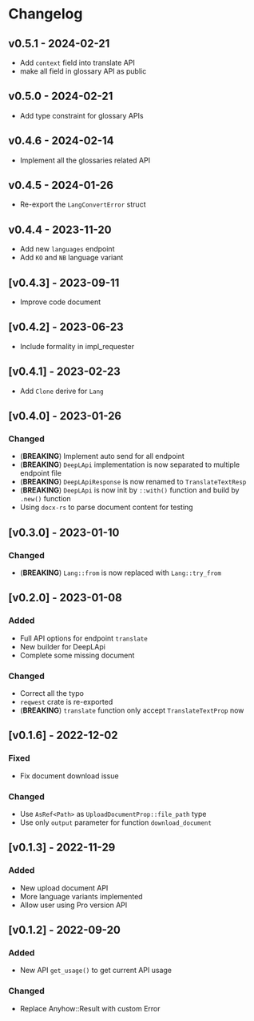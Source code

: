 # Changelog

## v0.5.1 - 2024-02-21

- Add `context` field into translate API
- make all field in glossary API as public

## v0.5.0 - 2024-02-21

- Add type constraint for glossary APIs

## v0.4.6 - 2024-02-14

- Implement all the glossaries related API

## v0.4.5 - 2024-01-26
- Re-export the `LangConvertError` struct

## v0.4.4 - 2023-11-20

- Add new `languages` endpoint
- Add `KO` and `NB` language variant

## [v0.4.3] - 2023-09-11

- Improve code document

## [v0.4.2] - 2023-06-23

- Include formality in impl_requester

## [v0.4.1] - 2023-02-23

- Add `Clone` derive for `Lang`

## [v0.4.0] - 2023-01-26

### Changed

- (**BREAKING**) Implement auto send for all endpoint
- (**BREAKING**) `DeepLApi` implementation is now separated to multiple endpoint file
- (**BREAKING**) `DeepLApiResponse` is now renamed to `TranslateTextResp`
- (**BREAKING**) `DeepLApi` is now init by `::with()` function and build by `.new()` function
- Using `docx-rs` to parse document content for testing

## [v0.3.0] - 2023-01-10

### Changed

- (**BREAKING**) `Lang::from` is now replaced with `Lang::try_from`

## [v0.2.0] - 2023-01-08

### Added

- Full API options for endpoint `translate`
- New builder for DeepLApi
- Complete some missing document

### Changed

- Correct all the typo
- `reqwest` crate is re-exported
- (**BREAKING**) `translate` function only accept `TranslateTextProp` now

## [v0.1.6] - 2022-12-02

### Fixed

- Fix document download issue

### Changed

- Use `AsRef<Path>` as `UploadDocumentProp::file_path` type
- Use only `output` parameter for function `download_document`

## [v0.1.3] - 2022-11-29

### Added

- New upload document API
- More language variants implemented
- Allow user using Pro version API

## [v0.1.2] - 2022-09-20

### Added

- New API `get_usage()` to get current API usage

### Changed

- Replace Anyhow::Result with custom Error
